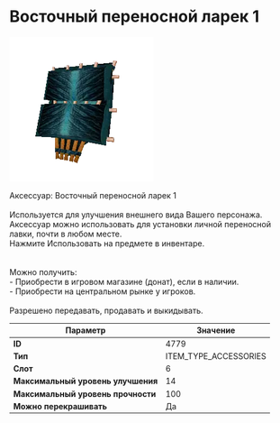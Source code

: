 # Восточный переносной ларек 1

![Item Image](../img/4779.webp?raw=true)

Аксессуар: Восточный переносной ларек 1<br><br>Используется для улучшения внешнего вида Вашего персонажа.<br>Аксессуар можно использовать для установки личной переносной лавки, почти в любом месте.<br>Нажмите Использовать на предмете в инвентаре.<br><br><br>Можно получить: <br>- Приобрести в игровом магазине (донат), если в наличии.<br>- Приобрести на центральном рынке у игроков.<br><br>Разрешено передавать, продавать и выкидывать.


| Параметр | Значение |
|----------|----------|
| **ID** | 4779 |
| **Тип** | ITEM_TYPE_ACCESSORIES |
| **Слот** | 6 |
| **Максимальный уровень улучшения** | 14 |
| **Максимальный уровень прочности** | 100 |
| **Можно перекрашивать** | Да |

